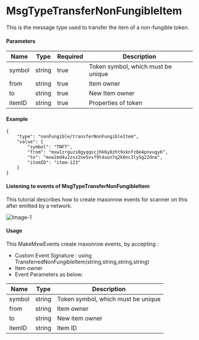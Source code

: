 # MsgTypeTransferNonFungibleItem

This is the message type used to transfer the item of a non-fungible token.

#### Parameters
| Name | Type | Required | Description                 |
| ---- | ---- | -------- | --------------------------- |
| symbol | string | true   | Token symbol, which must be unique| | 
| from | string | true   | Item owner| | 
| to | string | true   | New Item owner| | 
| itemID | string | true   | Properties of token| | 


#### Example
```
{
    "type": "nonFungible/transferNonFungibleItem",
    "value": {
        "symbol": "TNFT",
        "from": "mxw1zrguzs0gyqqscjhk6y8zht9xknfz8e4pnvugy6",
        "to": "mxw1md4u2zxz2ne5vsf9t4uun7q2k0nc3ly5g22dne",
        "itemID": "item-123"
    }
}
```

#### Listening to events of MsgTypeTransferNonFungibleItem
This tutorial describes how to create maxonrow events for scanner on this after emitted by a network.

![Image-1](/en/latest/pic_module/MsgTypeTransferNonFungibleItem.png)  


#### Usage
This MakeMxwEvents create maxonrow events, by accepting :

* Custom Event Signature : using TransferredNonFungibleItem(string,string,string,string)
* Item owner
* Event Parameters as below: 

| Name | Type | Description                 |
| ---- | ---- | --------------------------- |
| symbol | string | Token symbol, which must be unique| | 
| from | string | Item owner| | 
| to | string | New item owner| | 
| itemID | string | Item ID| | 

